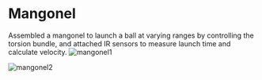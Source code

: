 # Mangonel
Assembled a mangonel to launch a ball at varying ranges by controlling the torsion bundle, and attached IR sensors to measure launch time and calculate velocity.
![mangonel1](https://github.com/user-attachments/assets/27a897c0-81ee-444e-8170-2a0648f4b25f)

![mangonel2](https://github.com/user-attachments/assets/4e75b51e-c8e4-4fef-98f3-444390032391)

